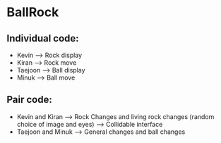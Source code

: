 # BallRock

## Individual code:
* Kevin --> Rock display
* Kiran --> Rock move
* Taejoon --> Ball display
* Minuk --> Ball move


## Pair code:
* Kevin and Kiran --> Rock Changes and living rock changes (random choice of image and eyes)
                  --> Collidable interface
* Taejoon and Minuk --> General changes and ball changes
